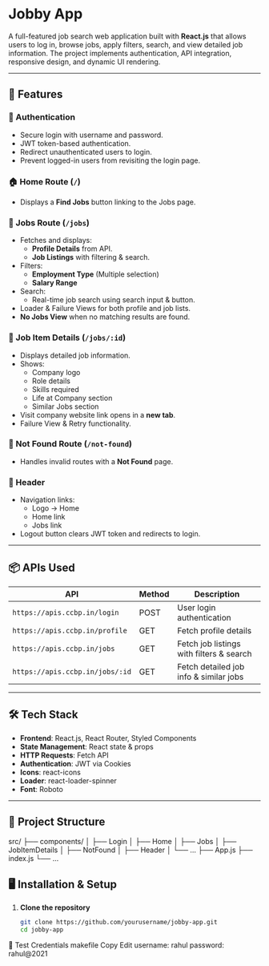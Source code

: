 # Jobby App

A full-featured job search web application built with **React.js** that allows users to log in, browse jobs, apply filters, search, and view detailed job information. The project implements authentication, API integration, responsive design, and dynamic UI rendering.

---

## 🚀 Features

### 🔑 Authentication
- Secure login with username and password.
- JWT token-based authentication.
- Redirect unauthenticated users to login.
- Prevent logged-in users from revisiting the login page.

### 🏠 Home Route (`/`)
- Displays a **Find Jobs** button linking to the Jobs page.

### 💼 Jobs Route (`/jobs`)
- Fetches and displays:
  - **Profile Details** from API.
  - **Job Listings** with filtering & search.
- Filters:
  - **Employment Type** (Multiple selection)
  - **Salary Range**
- Search:
  - Real-time job search using search input & button.
- Loader & Failure Views for both profile and job lists.
- **No Jobs View** when no matching results are found.

### 📄 Job Item Details (`/jobs/:id`)
- Displays detailed job information.
- Shows:
  - Company logo
  - Role details
  - Skills required
  - Life at Company section
  - Similar Jobs section
- Visit company website link opens in a **new tab**.
- Failure View & Retry functionality.

### 🚫 Not Found Route (`/not-found`)
- Handles invalid routes with a **Not Found** page.

### 🧭 Header
- Navigation links:
  - Logo → Home
  - Home link
  - Jobs link
- Logout button clears JWT token and redirects to login.

---

## 📦 APIs Used

| API                              | Method | Description |
|----------------------------------|--------|-------------|
| `https://apis.ccbp.in/login`     | POST   | User login authentication |
| `https://apis.ccbp.in/profile`   | GET    | Fetch profile details |
| `https://apis.ccbp.in/jobs`      | GET    | Fetch job listings with filters & search |
| `https://apis.ccbp.in/jobs/:id`  | GET    | Fetch detailed job info & similar jobs |

---

## 🛠 Tech Stack
- **Frontend**: React.js, React Router, Styled Components
- **State Management**: React state & props
- **HTTP Requests**: Fetch API
- **Authentication**: JWT via Cookies
- **Icons**: react-icons
- **Loader**: react-loader-spinner
- **Font**: Roboto

---

## 📂 Project Structure

src/
├── components/
│ ├── Login
│ ├── Home
│ ├── Jobs
│ ├── JobItemDetails
│ ├── NotFound
│ ├── Header
│ └── ...
├── App.js
├── index.js
└── ...

## 🖥️ Installation & Setup

1. **Clone the repository**
   ```bash
   git clone https://github.com/yourusername/jobby-app.git
   cd jobby-app

🔑 Test Credentials
makefile
Copy
Edit
username: rahul
password: rahul@2021






